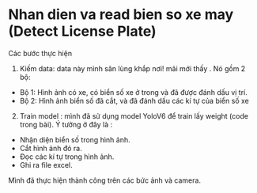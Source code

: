 # Nhan dien va read bien so xe may (Detect License Plate)
Các bước thực hiện
1. Kiếm data: data này mình săn lùng khắp nơi! mãi mới thấy . Nó gồm 2 bộ:
- Bộ 1: Hình ảnh có xe, có biển số xe ở trong và đã được đánh dấu vị trí.
- Bộ 2: Hình ảnh biển số đã cắt, và đã đánh dấu các kí tự của biển số xe
2. Train model : mình đã sử dụng model YoloV6 để train lấy weight (code trong bài). Ý tưởng ở đây là :
- Nhận diện biển số trong hình ảnh.
- Cắt hình ảnh đó ra.
- Đọc các kí tự trong hình ảnh.
- Ghi ra file excel.


Mình đã thực hiện thành công trên các bức ảnh và camera.
